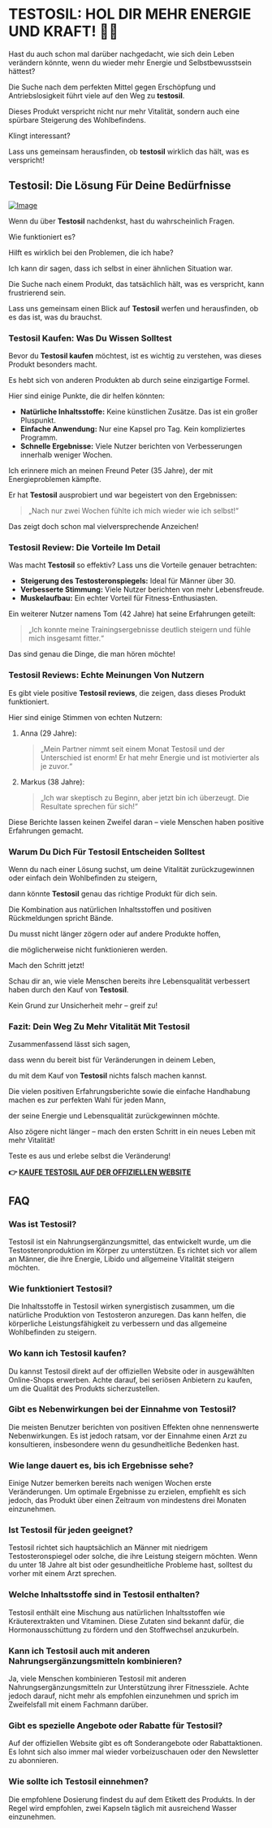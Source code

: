 # TESTOSIL: HOL DIR MEHR ENERGIE UND KRAFT! 💪✨

Hast du auch schon mal darüber nachgedacht, wie sich dein Leben verändern könnte, wenn du wieder mehr Energie und Selbstbewusstsein hättest? 

Die Suche nach dem perfekten Mittel gegen Erschöpfung und Antriebslosigkeit führt viele auf den Weg zu **testosil**. 

Dieses Produkt verspricht nicht nur mehr Vitalität, sondern auch eine spürbare Steigerung des Wohlbefindens. 

Klingt interessant? 

Lass uns gemeinsam herausfinden, ob **testosil** wirklich das hält, was es verspricht!

## Testosil: Die Lösung Für Deine Bedürfnisse

[![Image](https://www2.sellhealth.com/258/testosil_3a_1.png)](https://gchaffi.com/v7q9fZiR)

Wenn du über **Testosil** nachdenkst, hast du wahrscheinlich Fragen.

Wie funktioniert es?

Hilft es wirklich bei den Problemen, die ich habe?

Ich kann dir sagen, dass ich selbst in einer ähnlichen Situation war. 

Die Suche nach einem Produkt, das tatsächlich hält, was es verspricht, kann frustrierend sein.

Lass uns gemeinsam einen Blick auf **Testosil** werfen und herausfinden, ob es das ist, was du brauchst.

### Testosil Kaufen: Was Du Wissen Solltest

Bevor du **Testosil kaufen** möchtest, ist es wichtig zu verstehen, was dieses Produkt besonders macht. 

Es hebt sich von anderen Produkten ab durch seine einzigartige Formel.

Hier sind einige Punkte, die dir helfen könnten:

- **Natürliche Inhaltsstoffe:** Keine künstlichen Zusätze. Das ist ein großer Pluspunkt.
- **Einfache Anwendung:** Nur eine Kapsel pro Tag. Kein kompliziertes Programm.
- **Schnelle Ergebnisse:** Viele Nutzer berichten von Verbesserungen innerhalb weniger Wochen.

Ich erinnere mich an meinen Freund Peter (35 Jahre), der mit Energieproblemen kämpfte. 

Er hat **Testosil** ausprobiert und war begeistert von den Ergebnissen:

> „Nach nur zwei Wochen fühlte ich mich wieder wie ich selbst!“

Das zeigt doch schon mal vielversprechende Anzeichen!

### Testosil Review: Die Vorteile Im Detail

Was macht **Testosil** so effektiv? Lass uns die Vorteile genauer betrachten:

- **Steigerung des Testosteronspiegels:** Ideal für Männer über 30. 
- **Verbesserte Stimmung:** Viele Nutzer berichten von mehr Lebensfreude.
- **Muskelaufbau:** Ein echter Vorteil für Fitness-Enthusiasten.

Ein weiterer Nutzer namens Tom (42 Jahre) hat seine Erfahrungen geteilt:

> „Ich konnte meine Trainingsergebnisse deutlich steigern und fühle mich insgesamt fitter.“

Das sind genau die Dinge, die man hören möchte!

### Testosil Reviews: Echte Meinungen Von Nutzern

Es gibt viele positive **Testosil reviews**, die zeigen, dass dieses Produkt funktioniert.

Hier sind einige Stimmen von echten Nutzern:

1. Anna (29 Jahre):
   > „Mein Partner nimmt seit einem Monat Testosil und der Unterschied ist enorm! Er hat mehr Energie und ist motivierter als je zuvor.“

2. Markus (38 Jahre):
   > „Ich war skeptisch zu Beginn, aber jetzt bin ich überzeugt. Die Resultate sprechen für sich!“

Diese Berichte lassen keinen Zweifel daran – viele Menschen haben positive Erfahrungen gemacht.

### Warum Du Dich Für Testosil Entscheiden Solltest

Wenn du nach einer Lösung suchst, um deine Vitalität zurückzugewinnen oder einfach dein Wohlbefinden zu steigern,

dann könnte **Testosil** genau das richtige Produkt für dich sein.

Die Kombination aus natürlichen Inhaltsstoffen und positiven Rückmeldungen spricht Bände.

Du musst nicht länger zögern oder auf andere Produkte hoffen,

die möglicherweise nicht funktionieren werden.

Mach den Schritt jetzt!

Schau dir an, wie viele Menschen bereits ihre Lebensqualität verbessert haben durch den Kauf von **Testosil**.

Kein Grund zur Unsicherheit mehr – greif zu!

### Fazit: Dein Weg Zu Mehr Vitalität Mit Testosil

Zusammenfassend lässt sich sagen,

dass wenn du bereit bist für Veränderungen in deinem Leben,

du mit dem Kauf von **Testosil** nichts falsch machen kannst.

Die vielen positiven Erfahrungsberichte sowie die einfache Handhabung machen es zur perfekten Wahl für jeden Mann,

der seine Energie und Lebensqualität zurückgewinnen möchte.

Also zögere nicht länger – mach den ersten Schritt in ein neues Leben mit mehr Vitalität!

Teste es aus und erlebe selbst die Veränderung!



**👉 [KAUFE TESTOSIL AUF DER OFFIZIELLEN WEBSITE](https://gchaffi.com/v7q9fZiR)**

## FAQ

### Was ist Testosil?
Testosil ist ein Nahrungsergänzungsmittel, das entwickelt wurde, um die Testosteronproduktion im Körper zu unterstützen. Es richtet sich vor allem an Männer, die ihre Energie, Libido und allgemeine Vitalität steigern möchten.

### Wie funktioniert Testosil?
Die Inhaltsstoffe in Testosil wirken synergistisch zusammen, um die natürliche Produktion von Testosteron anzuregen. Das kann helfen, die körperliche Leistungsfähigkeit zu verbessern und das allgemeine Wohlbefinden zu steigern.

### Wo kann ich Testosil kaufen?
Du kannst Testosil direkt auf der offiziellen Website oder in ausgewählten Online-Shops erwerben. Achte darauf, bei seriösen Anbietern zu kaufen, um die Qualität des Produkts sicherzustellen.

### Gibt es Nebenwirkungen bei der Einnahme von Testosil?
Die meisten Benutzer berichten von positiven Effekten ohne nennenswerte Nebenwirkungen. Es ist jedoch ratsam, vor der Einnahme einen Arzt zu konsultieren, insbesondere wenn du gesundheitliche Bedenken hast.

### Wie lange dauert es, bis ich Ergebnisse sehe?
Einige Nutzer bemerken bereits nach wenigen Wochen erste Veränderungen. Um optimale Ergebnisse zu erzielen, empfiehlt es sich jedoch, das Produkt über einen Zeitraum von mindestens drei Monaten einzunehmen.

### Ist Testosil für jeden geeignet?
Testosil richtet sich hauptsächlich an Männer mit niedrigem Testosteronspiegel oder solche, die ihre Leistung steigern möchten. Wenn du unter 18 Jahre alt bist oder gesundheitliche Probleme hast, solltest du vorher mit einem Arzt sprechen.

### Welche Inhaltsstoffe sind in Testosil enthalten?
Testosil enthält eine Mischung aus natürlichen Inhaltsstoffen wie Kräuterextrakten und Vitaminen. Diese Zutaten sind bekannt dafür, die Hormonausschüttung zu fördern und den Stoffwechsel anzukurbeln.

### Kann ich Testosil auch mit anderen Nahrungsergänzungsmitteln kombinieren?
Ja, viele Menschen kombinieren Testosil mit anderen Nahrungsergänzungsmitteln zur Unterstützung ihrer Fitnessziele. Achte jedoch darauf, nicht mehr als empfohlen einzunehmen und sprich im Zweifelsfall mit einem Fachmann darüber.

### Gibt es spezielle Angebote oder Rabatte für Testosil?
Auf der offiziellen Website gibt es oft Sonderangebote oder Rabattaktionen. Es lohnt sich also immer mal wieder vorbeizuschauen oder den Newsletter zu abonnieren.

### Wie sollte ich Testosil einnehmen? 
Die empfohlene Dosierung findest du auf dem Etikett des Produkts. In der Regel wird empfohlen, zwei Kapseln täglich mit ausreichend Wasser einzunehmen.